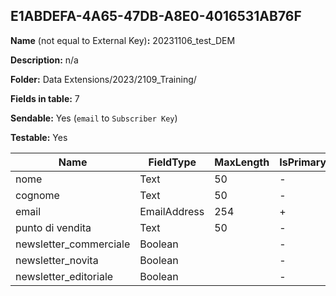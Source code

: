 ## E1ABDEFA-4A65-47DB-A8E0-4016531AB76F

**Name** (not equal to External Key)**:** 20231106_test_DEM

**Description:** n/a

**Folder:** Data Extensions/2023/2109_Training/

**Fields in table:** 7

**Sendable:** Yes (`email` to `Subscriber Key`)

**Testable:** Yes

| Name | FieldType | MaxLength | IsPrimaryKey | IsNullable | DefaultValue |
| --- | --- | --- | --- | --- | --- |
| nome | Text | 50 | - | - |  |
| cognome | Text | 50 | - | - |  |
| email | EmailAddress | 254 | + | - |  |
| punto di vendita | Text | 50 | - | - |  |
| newsletter_commerciale | Boolean |  | - | + | true |
| newsletter_novita | Boolean |  | - | + | true |
| newsletter_editoriale | Boolean |  | - | + | true |
